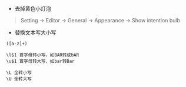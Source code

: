 - 去掉黄色小灯泡
> Setting -> Editor -> General -> Appearance -> Show intention bulb

- 替换文本写大小写
```
([a-z]+)

\l$1 首字母转小写，如BAR转成bAR
\u$1 首字母转大写，如bar转Bar

\L 全转小写
\U 全转大写
```
